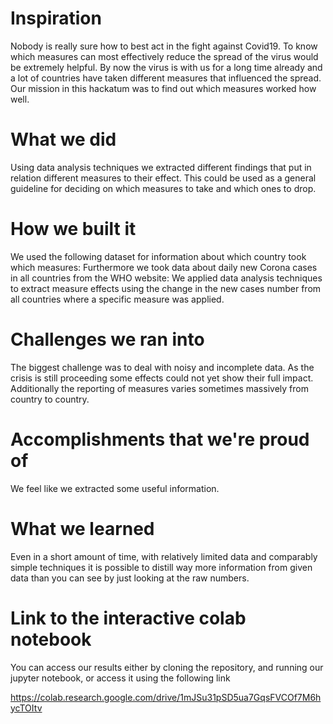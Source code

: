 # Inspiration
Nobody is really sure how to best act in the fight against Covid19. To know which measures can most effectively reduce the spread of the virus would be extremely helpful. By now the virus is with us for a long time already and a lot of countries have taken different measures that influenced the spread. Our mission in this hackatum was to find out which measures worked how well.

# What we did
Using data analysis techniques we extracted different findings that put in relation different measures to their effect. This could be used as a general guideline for deciding on which measures to take and which ones to drop.

# How we built it
We used the following dataset for information about which country took which measures: Furthermore we took data about daily new Corona cases in all countries from the WHO website: We applied data analysis techniques to extract measure effects using the change in the new cases number from all countries where a specific measure was applied.

# Challenges we ran into
The biggest challenge was to deal with noisy and incomplete data. As the crisis is still proceeding some effects could not yet show their full impact. Additionally the reporting of measures varies sometimes massively from country to country.

# Accomplishments that we're proud of
We feel like we extracted some useful information.

# What we learned
Even in a short amount of time, with relatively limited data and comparably simple techniques it is possible to distill way more information from given data than you can see by just looking at the raw numbers.

# Link to the interactive colab notebook 
You can access our results either by cloning the repository, and running our jupyter notebook, or access it using the following link

https://colab.research.google.com/drive/1mJSu31pSD5ua7GqsFVCOf7M6hycTOItv